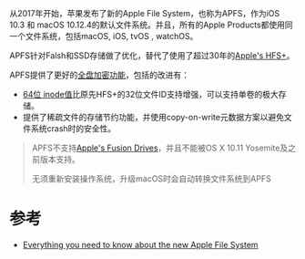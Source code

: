 从2017年开始，苹果发布了新的Apple File System，也称为APFS，作为iOS 10.3 和 macOS 10.12.4的默认文件系统。并且，所有的Apple Products都使用同一个文件系统，包括macOS, iOS, tvOS , watchOS。

APFS针对Falsh和SSD存储做了优化，替代了使用了超过30年的[Apple's HFS+](https://en.wikipedia.org/wiki/HFS_Plus)。

APFS提供了更好的[全盘加密功能](https://support.apple.com/kb/PH21750?locale=en_US&viewlocale=en_US)，包括的改进有：

* [64位 inode值](https://developer.apple.com/library/prerelease/content/documentation/FileManagement/Conceptual/APFS_Guide/GeneralCharacteristics/GeneralCharacteristics.html)比原先HFS+的32位文件ID支持增强，可以支持单卷的极大存储。
* 提供了稀疏文件的存储节约功能，并使用copy-on-write元数据方案以避免文件系统crash时的安全性。

> APFS不支持[Apple's Fusion Drives](https://en.wikipedia.org/wiki/Fusion_Drive)，并且不能被OS X 10.11 Yosemite及之前版本支持。
>
> 无须重新安装操作系统，升级macOS时会自动转换文件系统到APFS

# 参考

* [Everything you need to know about the new Apple File System](http://www.cultofmac.com/435718/apfs-new-apple-file-system/)